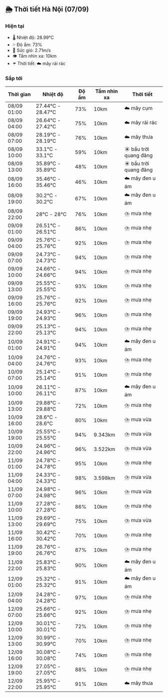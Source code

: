 ## 🌦️ Thời tiết Hà Nội (07/09)

### Hiện tại

- 🌡️ Nhiệt độ: 28.99℃
- 💦 Độ ẩm: 73%
- 💨 Sức gió: 2.71m/s
- 👁️ Tầm nhìn xa: 10km
- ☂️ Thời tiết: ☁️ mây rải rác

### Sắp tới

| Thời gian | Nhiệt độ | Độ ẩm | Tầm nhìn xa | Thời tiết |
| --- | --- | --- | --- | --- |
| 08/09 01:00 | 27.44℃ - 28.47℃ | 73% | 10km | ☁️ mây cụm |
| 08/09 04:00 | 26.64℃ - 27.42℃ | 75% | 10km | ☁️ mây rải rác |
| 08/09 07:00 | 28.19℃ - 28.19℃ | 76% | 10km | ☁️ mây thưa |
| 08/09 10:00 | 33.1℃ - 33.1℃ | 59% | 10km | ☀️ bầu trời quang đãng |
| 08/09 13:00 | 35.89℃ - 35.89℃ | 48% | 10km | ☀️ bầu trời quang đãng |
| 08/09 16:00 | 35.46℃ - 35.46℃ | 46% | 10km | ☁️ mây đen u ám |
| 08/09 19:00 | 30.2℃ - 30.2℃ | 67% | 10km | ☁️ mây đen u ám |
| 08/09 22:00 | 28℃ - 28℃ | 76% | 10km | ⛈️ mưa nhẹ |
| 09/09 01:00 | 26.51℃ - 26.51℃ | 86% | 10km | ⛈️ mưa nhẹ |
| 09/09 04:00 | 25.76℃ - 25.76℃ | 92% | 10km | ⛈️ mưa nhẹ |
| 09/09 07:00 | 24.73℃ - 24.73℃ | 94% | 10km | ⛈️ mưa nhẹ |
| 09/09 10:00 | 24.66℃ - 24.66℃ | 94% | 10km | ⛈️ mưa nhẹ |
| 09/09 13:00 | 25.55℃ - 25.55℃ | 93% | 10km | ⛈️ mưa nhẹ |
| 09/09 16:00 | 25.76℃ - 25.76℃ | 92% | 10km | ⛈️ mưa nhẹ |
| 09/09 19:00 | 24.93℃ - 24.93℃ | 96% | 10km | ⛈️ mưa nhẹ |
| 09/09 22:00 | 25.13℃ - 25.13℃ | 94% | 10km | ⛈️ mưa nhẹ |
| 10/09 01:00 | 24.91℃ - 24.91℃ | 94% | 10km | ☁️ mây đen u ám |
| 10/09 04:00 | 24.76℃ - 24.76℃ | 93% | 10km | ⛈️ mưa nhẹ |
| 10/09 07:00 | 25.14℃ - 25.14℃ | 91% | 10km | ⛈️ mưa nhẹ |
| 10/09 10:00 | 26.11℃ - 26.11℃ | 87% | 10km | ☁️ mây đen u ám |
| 10/09 13:00 | 29.88℃ - 29.88℃ | 72% | 10km | ⛈️ mưa nhẹ |
| 10/09 16:00 | 28.6℃ - 28.6℃ | 80% | 10km | ⛈️ mưa vừa |
| 10/09 19:00 | 25.55℃ - 25.55℃ | 94% | 9.343km | ⛈️ mưa vừa |
| 10/09 22:00 | 24.96℃ - 24.96℃ | 96% | 3.522km | ⛈️ mưa vừa |
| 11/09 01:00 | 24.78℃ - 24.78℃ | 95% | 10km | ⛈️ mưa nhẹ |
| 11/09 04:00 | 24.33℃ - 24.33℃ | 98% | 3.598km | ⛈️ mưa vừa |
| 11/09 07:00 | 24.98℃ - 24.98℃ | 96% | 10km | ⛈️ mưa vừa |
| 11/09 10:00 | 27.28℃ - 27.28℃ | 86% | 10km | ⛈️ mưa nhẹ |
| 11/09 13:00 | 29.69℃ - 29.69℃ | 75% | 10km | ⛈️ mưa vừa |
| 11/09 16:00 | 30.42℃ - 30.42℃ | 70% | 10km | ⛈️ mưa nhẹ |
| 11/09 19:00 | 26.76℃ - 26.76℃ | 87% | 10km | ⛈️ mưa nhẹ |
| 11/09 22:00 | 25.83℃ - 25.83℃ | 90% | 10km | ☁️ mây đen u ám |
| 12/09 01:00 | 25.32℃ - 25.32℃ | 91% | 10km | ☁️ mây đen u ám |
| 12/09 04:00 | 24.28℃ - 24.28℃ | 97% | 10km | ⛈️ mưa nhẹ |
| 12/09 07:00 | 25.66℃ - 25.66℃ | 92% | 10km | ⛈️ mưa nhẹ |
| 12/09 10:00 | 30.01℃ - 30.01℃ | 72% | 10km | ⛈️ mưa nhẹ |
| 12/09 13:00 | 30.99℃ - 30.99℃ | 70% | 10km | ⛈️ mưa nhẹ |
| 12/09 16:00 | 30.08℃ - 30.08℃ | 74% | 10km | ⛈️ mưa nhẹ |
| 12/09 19:00 | 27.05℃ - 27.05℃ | 88% | 10km | ⛈️ mưa nhẹ |
| 12/09 22:00 | 25.95℃ - 25.95℃ | 91% | 10km | ☁️ mây thưa |
